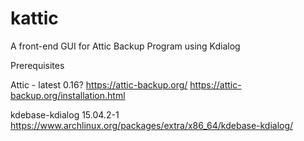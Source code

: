 # kattic
A front-end GUI for Attic Backup Program using Kdialog

Prerequisites

Attic - latest 0.16?
https://attic-backup.org/
https://attic-backup.org/installation.html


kdebase-kdialog 15.04.2-1
https://www.archlinux.org/packages/extra/x86_64/kdebase-kdialog/


